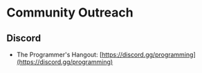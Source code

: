 # Community Outreach

## Discord

* The Programmer's Hangout: [https://discord.gg/programming](https://discord.gg/programming) 

